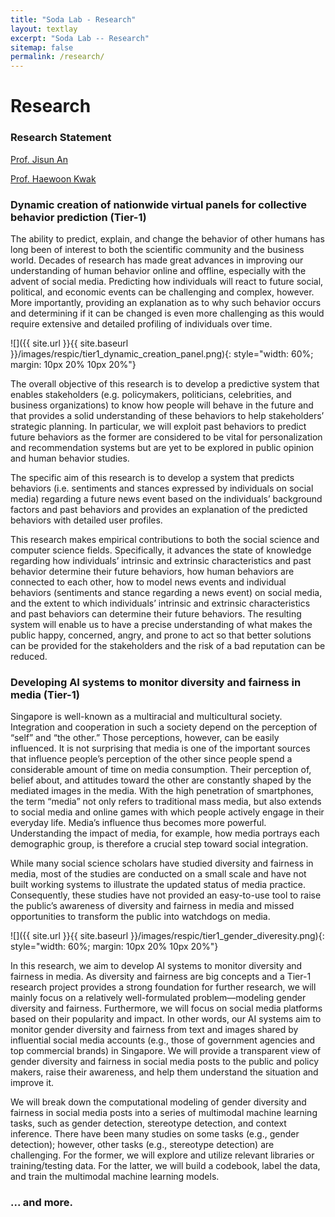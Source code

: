 ```yaml
---
title: "Soda Lab - Research"
layout: textlay
excerpt: "Soda Lab -- Research"
sitemap: false
permalink: /research/
---
```


# Research

### Research Statement
[Prof. Jisun An](https://soda-labo.github.io/downloads/JisunAn_Research_Statement_Dec_2019)

[Prof. Haewoon Kwak](https://soda-labo.github.io/downloads/HaewoonKwak_Research_Statement_Dec_2019.pdf)

### Dynamic creation of nationwide virtual panels for collective behavior prediction (Tier-1)
The ability to predict, explain, and change the behavior of other humans has long been of interest to both the scientific community and the business world. Decades of research has made great advances in improving our understanding of human behavior online and offline, especially with the advent of social media. Predicting how individuals will react to future social, political, and economic events can be challenging and complex, however. More importantly, providing an explanation as to why such behavior occurs and determining if it can be changed is even more challenging as this would require extensive and detailed profiling of individuals over time.

![]({{ site.url }}{{ site.baseurl }}/images/respic/tier1_dynamic_creation_panel.png){: style="width: 60%; margin: 10px 20% 10px 20%"}

The overall objective of this research is to develop a predictive system that enables stakeholders (e.g. policymakers, politicians, celebrities, and business organizations) to know how people will behave in the future and that provides a solid understanding of these behaviors to help stakeholders’ strategic planning. In particular, we will exploit past behaviors to predict future behaviors as the former are considered to be vital for personalization and recommendation systems but are yet to be explored in public opinion and human behavior studies.

The specific aim of this research is to develop a system that predicts behaviors (i.e. sentiments and stances expressed by individuals on social media) regarding a future news event based on the individuals’ background factors and past behaviors and provides an explanation of the predicted behaviors with detailed user profiles.

This research makes empirical contributions to both the social science and computer science fields. Specifically, it advances the state of knowledge regarding how individuals’ intrinsic and extrinsic characteristics and past behavior determine their future behaviors, how human behaviors are connected to each other, how to model news events and individual behaviors (sentiments and stance regarding a news event) on social media, and the extent to which individuals’ intrinsic and extrinsic characteristics and past behaviors can determine their future behaviors. The resulting system will enable us to have a precise understanding of what makes the public happy, concerned, angry, and prone to act so that better solutions can be provided for the stakeholders and the risk of a bad reputation can be reduced.


### Developing AI systems to monitor diversity and fairness in media (Tier-1)
Singapore is well-known as a multiracial and multicultural society. Integration and cooperation in such a society depend on the perception of “self” and “the other.” Those perceptions, however, can be easily influenced. It is not surprising that media is one of the important sources that influence people’s perception of the other since people spend a considerable amount of time on media consumption. Their perception of, belief about, and attitudes toward the other are constantly shaped by the mediated images in the media. With the high penetration of smartphones, the term “media” not only refers to traditional mass media, but also extends to social media and online games with which people actively engage in their everyday life. Media’s influence thus becomes more powerful. Understanding the impact of media, for example, how media portrays each demographic group, is therefore a crucial step toward social integration. 

While many social science scholars have studied diversity and fairness in media, most of the studies are conducted on a small scale and have not built working systems to illustrate the updated status of media practice. Consequently, these studies have not provided an easy-to-use tool to raise the public’s awareness of diversity and fairness in media and missed opportunities to transform the public into watchdogs on media. 

![]({{ site.url }}{{ site.baseurl }}/images/respic/tier1_gender_diveresity.png){: style="width: 60%; margin: 10px 20% 10px 20%"}

In this research, we aim to develop AI systems to monitor diversity and fairness in media. As diversity and fairness are big concepts and a Tier-1 research project provides a strong foundation for further research, we will mainly focus on a relatively well-formulated problem—modeling gender diversity and fairness. Furthermore, we will focus on social media platforms based on their popularity and impact. In other words, our AI systems aim to monitor gender diversity and fairness from text and images shared by influential social media accounts (e.g., those of government agencies and top commercial brands) in Singapore.  We will provide a transparent view of gender diversity and fairness in social media posts to the public and policy makers, raise their awareness, and help them understand the situation and improve it. 

We will break down the computational modeling of gender diversity and fairness in social media posts into a series of multimodal machine learning tasks, such as gender detection, stereotype detection, and context inference. There have been many studies on some tasks (e.g., gender detection); however, other tasks (e.g., stereotype detection) are challenging. For the former, we will explore and utilize relevant libraries or training/testing data. For the latter, we will build a codebook, label the data, and train the multimodal machine learning models.

<!-- 
Our overarching goal is to explore and understand new quantum states of electronic matter on the atomic scale. To do so, we use and develop novel spectroscopic-imaging scanning tunneling microscopy (SI-STM) tools to visualize the relevant quantum mechanical degrees of freedom.

Our goal is to build instruments and develop techniques that enable us to address the questions we find most interesting. This is possible thanks also to Milan's broad background with different research themes and technologies: he learned his trade in [Seamus Davis’ SI-STM lab](http://davisgroup.lassp.cornell.edu/) and with [Felix Baumberger](http://dpmc.unige.ch/gr_baumberger/index.html), and later moved as an [ETH fellow](http://www.ethfellows.ethz.ch/) to [Andreas Wallraff’s qudev lab](http://www.qudev.ethz.ch/) where he investigated coupled cavity arrays in circuit QED. We further have group members with different background and interests, working together on physics and instrumentation.

Here are some themes and techniques that we currently work on:

**Scanning tunneling noise spectroscopy (STNS).** We have developed a novel cryogenic MHz amplifier that allows us to measure not only the average tunneling current, but also its fluctuation! This has many applications: one can detect the fluctuations of the electronic states, peculiar tunneling processes, and shot noise. We have used this instrument to discover charge trapping in the insulating layer of the cuprates, connected to the c-axis mystery, and to measure the doubling of the charge due to Andreev processes to the superfluid in a lead sample.


**Mott physics and high-temperature superconductivity.** Questions of interest include: (i), How does the Mott state collapse upon doping and how is this related to the complex phase diagram of high-temperature superconductors? (ii), What is the strange metal phase seen in correlated electron systems? Is this an exotic long-range entangled state? What is the mechanism of dissipation in that state? (iii), Why is the transition temperature in high-temperature superconductors so high? We have worked on iridates, rhodates, and cuprates.

**Nanofabricated "Smart Tips"**.
![]({{ site.url }}{{ site.baseurl }}/images/respic/SmartTip.png){: style="width: 250px; float: left; margin: 0px  10px"}
One of the  projects back from my job-proposal is to develop nanofabricated STM tips. The idea behind these “smart tips” is to use the technologies that were developed over decades in nanofabrication and make them available for scanning probe by using a nano-device instead of the traditional STM tungsten tip. One gains the flexibility of using different functionalities that are known from the fields of nanofabrication and mesoscopic physics. We are collaborating with the group Simon Groeblacher at TU Delft to realize this concept, benefitting from their unparalleled micro/nano fabrication know how.  A prototype of a smart tip is shown to the left. See publications in Microsyst Nanoeng, Nanotechnology, and PRB.

**Josephson STM.** Josephson STM has the ability to gain insight into spatial variations of the order parameter, or superfluid density. We have managed to, for the first time, use JSTM with atomic resolution on a quantum material.
We have used atomic-resolution Josephson scanning tunneling microscopy to reveal a strongly inhomogeneous superfluid in the iron-based superconductor FeTe0.55Se0.45. The results and their implications are published in Nature.

We also detected and investigated a quite particular YSR state in the same material.

**Ultra-stable SI-STM instrument.**  ![]({{ site.url }}{{ site.baseurl }}/images/respic/STMHead.png){: style="width: 250px; float: right; margin: 0px 10px"}
For SI-STM, having the most stable STM head is key. We have used finite element simulations, good choices in material science, and craftsmanship to build the most stable STM head in the world, to our knowledge. See publication in RSI.


**Strange Metals.** The strange metal phase might be the most mysterious phase of high-temperature superconductors. Here, the electrical resistivity grows linearly with temperature T in large areas of the phase diagram, with a mean free path that diminishes to a fraction of the interatomic distance. T-linear resistivity is often associated with quantum critical points and marginal-Fermi-liquid physics. In strange metals, the mystery seems to go even further: we deal with something that looks like a quantum critical phase over an extended range of the phase diagram instead of cumulating in a point. There exists no consistent theory for strange metals, leading to more adventurous new approaches including the holographic theories that use insights from quantum gravity to explain strange metals (a recent textbook on this was written by our colleagues at Leiden University, Schalm and Zaanen).
We are part of the 'Strange Metal consortium NL' that includes the groups of Hussey, Golden, van Heumen, Zaanen, Schalm, Stoof and Vandoren. 

**Magnetic fluctuations and electron spin resonance.**
![]({{ site.url }}{{ site.baseurl }}/images/respic/SpinFluc.png){: style="width: 70%; float: center; margin: 10px"}

**Twisted bilayer graphene and other material with super-periodicities.**
We have proposed that artificial super-periodicities can lead to improved superconductivity, both because of increased density of states and because of phase space arguments (see image from our SciPost publication below). Perhaps for different reasons, twisted bilayer graphene has been shown to superconduct! We are investigate this material with the groups of Efetov, Baumberger, and van der Molen.

![]({{ site.url }}{{ site.baseurl }}/images/respic/SciPost.png){: style="width: 70%; float: center; margin: 0px"} -->

### ... and more.
